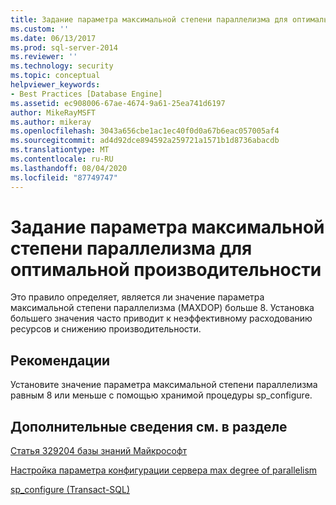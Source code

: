```yaml
---
title: Задание параметра максимальной степени параллелизма для оптимальной производительности | Документация Майкрософт
ms.custom: ''
ms.date: 06/13/2017
ms.prod: sql-server-2014
ms.reviewer: ''
ms.technology: security
ms.topic: conceptual
helpviewer_keywords:
- Best Practices [Database Engine]
ms.assetid: ec908006-67ae-4674-9a61-25ea741d6197
author: MikeRayMSFT
ms.author: mikeray
ms.openlocfilehash: 3043a656cbe1ac1ec40f0d0a67b6eac057005af4
ms.sourcegitcommit: ad4d92dce894592a259721a1571b1d8736abacdb
ms.translationtype: MT
ms.contentlocale: ru-RU
ms.lasthandoff: 08/04/2020
ms.locfileid: "87749747"
---
```

# <a name="set-the-max-degree-of-parallelism-option-for-optimal-performance"></a>Задание параметра максимальной степени параллелизма для оптимальной производительности
  Это правило определяет, является ли значение параметра максимальной степени параллелизма (MAXDOP) больше 8. Установка большего значения часто приводит к неэффективному расходованию ресурсов и снижению производительности.  
  
## <a name="best-practices-recommendations"></a>Рекомендации  
 Установите значение параметра максимальной степени параллелизма равным 8 или меньше с помощью хранимой процедуры sp_configure.  
  
## <a name="for-more-information"></a>Дополнительные сведения см. в разделе  
 [Статья 329204 базы знаний Майкрософт](https://go.microsoft.com/fwlink/?linkid=117786)  
  
 [Настройка параметра конфигурации сервера max degree of parallelism](../../database-engine/configure-windows/configure-the-max-degree-of-parallelism-server-configuration-option.md)  
  
 [sp_configure (Transact-SQL)](/sql/relational-databases/system-stored-procedures/sp-configure-transact-sql)  
  
  
